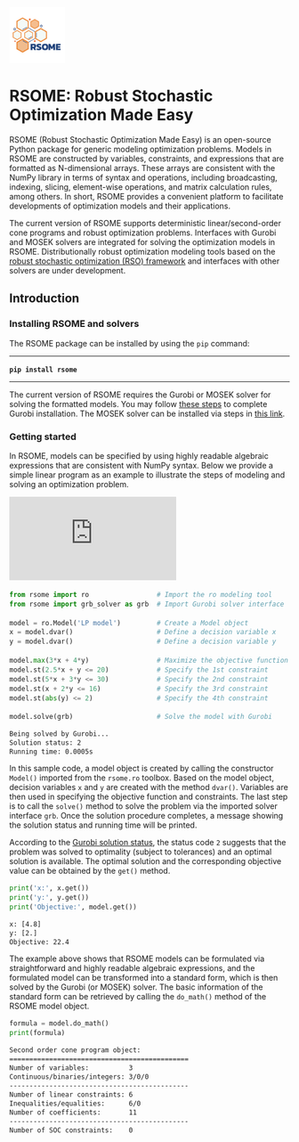 <img src="https://github.com/XiongPengNUS/rsome/blob/master/rsologo.png?raw=true" width=100>

# RSOME: Robust Stochastic Optimization Made Easy

RSOME (Robust Stochastic Optimization Made Easy) is an open-source Python package for generic modeling optimization problems. Models in RSOME are constructed by variables, constraints, and expressions that are formatted as N-dimensional arrays. These arrays are consistent with the NumPy library in terms of syntax and operations, including broadcasting, indexing, slicing, element-wise operations, and matrix calculation rules, among others. In short, RSOME provides a convenient platform to facilitate developments of optimization models and their applications.

The current version of RSOME supports deterministic linear/second-order cone programs and robust optimization problems. Interfaces with Gurobi and MOSEK solvers are integrated for solving the optimization models in RSOME. Distributionally robust optimization modeling tools based on the [robust stochastic optimization (RSO) framework](https://pubsonline.informs.org/doi/abs/10.1287/mnsc.2020.3603?af=R) and interfaces with other solvers are under development.

## Introduction

### Installing RSOME and solvers

The RSOME package can be installed by using the <code>pip</code> command:
***
**`pip install rsome`**
***

The current version of RSOME requires the Gurobi or MOSEK solver for solving the formatted models. You may follow [these steps](https://www.gurobi.com/documentation/9.0/quickstart_mac/ins_the_anaconda_python_di.html) to complete Gurobi installation. The MOSEK solver can be installed via steps in [this link](https://docs.mosek.com/9.2/pythonapi/install-interface.html).


### Getting started

In RSOME, models can be specified by using highly readable algebraic expressions that are consistent with NumPy syntax. Below we provide a simple linear program as an example to illustrate the steps of modeling and solving an optimization problem.


![](https://latex.codecogs.com/gif.latex?%5Cdpi%7B120%7D%20%5Cbg_white%20%5Cbegin%7Balign%7D%20%5Cmax%20%7E%263x%20&plus;%204y%20%5Cnonumber%20%5C%5C%20%5Ctext%7Bs.t.%7D%7E%262.5x%20&plus;%20y%20%5Cleq%2020%20%5Cnonumber%20%5C%5C%20%265x%20&plus;%203y%20%5Cleq%2030%20%5Cnonumber%20%5C%5C%20%26x%20&plus;%202y%20%5Cleq%2016%20%5Cnonumber%20%5C%5C%20%26%7Cy%7C%20%5Cleq%202%2C%20%5Cnonumber%20%5Cend%7Balign%7D)


```python
from rsome import ro                 # Import the ro modeling tool
from rsome import grb_solver as grb  # Import Gurobi solver interface

model = ro.Model('LP model')         # Create a Model object
x = model.dvar()                     # Define a decision variable x
y = model.dvar()                     # Define a decision variable y

model.max(3*x + 4*y)                 # Maximize the objective function
model.st(2.5*x + y <= 20)            # Specify the 1st constraint
model.st(5*x + 3*y <= 30)            # Specify the 2nd constraint
model.st(x + 2*y <= 16)              # Specify the 3rd constraint
model.st(abs(y) <= 2)                # Specify the 4th constraint

model.solve(grb)                     # Solve the model with Gurobi
```

    Being solved by Gurobi...
    Solution status: 2
    Running time: 0.0005s


In this sample code, a model object is created by calling the constructor <code>Model()</code> imported from the <code>rsome.ro</code> toolbox. Based on the model object, decision variables <code>x</code> and <code>y</code> are created with the method <code>dvar()</code>. Variables are then used in specifying the objective function and constraints. The last step is to call the <code>solve()</code> method to solve the problem via the imported solver interface <code>grb</code>. Once the solution procedure completes, a message showing the solution status and running time will be printed.

According to the [Gurobi solution status](https://www.gurobi.com/documentation/9.0/refman/optimization_status_codes.html), the status code <code>2</code> suggests that the problem was solved to optimality (subject to tolerances) and an optimal solution is available. The optimal solution and the corresponding objective value can be obtained by the <code>get()</code> method.


```python
print('x:', x.get())
print('y:', y.get())
print('Objective:', model.get())
```

    x: [4.8]
    y: [2.]
    Objective: 22.4


The example above shows that RSOME models can be formulated via straightforward and highly readable algebraic expressions, and the formulated model can be transformed into a standard form, which is then solved by the Gurobi (or MOSEK) solver. The basic information of the standard form can be retrieved by calling the <code>do_math()</code> method of the RSOME model object.


```python
formula = model.do_math()
print(formula)
```

    Second order cone program object:
    =============================================
    Number of variables:          3
    Continuous/binaries/integers: 3/0/0
    ---------------------------------------------
    Number of linear constraints: 6
    Inequalities/equalities:      6/0
    Number of coefficients:       11
    ---------------------------------------------
    Number of SOC constraints:    0
